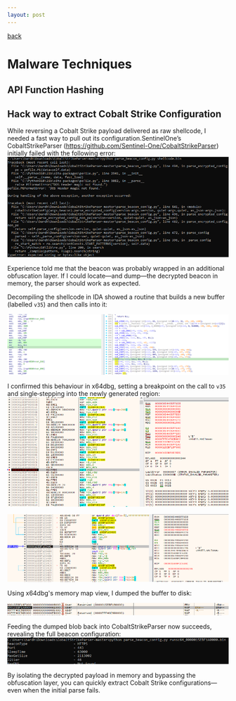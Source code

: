 ```yaml
---
layout: post
---
```


[back](./)

# Malware Techniques

## API Function Hashing

## Hack way to extract Cobalt Strike Configuration
While reversing a Cobalt Strike payload delivered as raw shellcode, I needed a fast way to pull out its configuration.SentinelOne’s CobaltStrikeParser (https://github.com/Sentinel-One/CobaltStrikeParser) initially failed with the following error:\
![parse_1](/assets/images/malware_techniques/parse_1.PNG)

Experience told me that the beacon was probably wrapped in an additional obfuscation layer. If I could locate—and dump—the decrypted beacon in memory, the parser should work as expected.

Decompiling the shellcode in IDA showed a routine that builds a new buffer (labelled `v35`) and then calls into it:

![ida_screenshot](/assets/images/malware_techniques/ida_screenshot.PNG)

I confirmed this behaviour in x64dbg, setting a breakpoint on the call to `v35` and single‑stepping into the newly generated region:
![x64bdg_1](/assets/images/malware_techniques/x64bdg_1.PNG)

![x64bdg_2](/assets/images/malware_techniques/x64bdg_2.PNG)

Using x64dbg's memory map view, I dumped the buffer to disk:

![x64bdg_3](/assets/images/malware_techniques/x64bdg_3.PNG)

Feeding the dumped blob back into CobaltStrikeParser now succeeds, revealing the full beacon configuration:
![parse_2](/assets/images/malware_techniques/parse_2.PNG)

By isolating the decrypted payload in memory and bypassing the obfuscation layer, you can quickly extract Cobalt Strike configurations—even when the initial parse fails.
